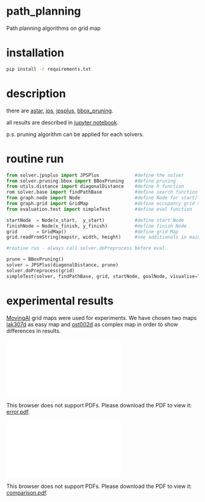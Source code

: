 # path_planning
Path planning algorithms on grid map

# installation

```bash
pip install -r requirements.txt
```

# description

there are [astar](solver/astar.py), [jps](solver/jps.py), [jpsplus](solver/jpsplus.py), [bbox_pruning](solver/pruning/bbox.py).

all results are described in [jupyter notebook](main.ipynb).

p.s. pruning algorithm can be applied for each solvers.

# routine run

```python
from solver.jpsplus import JPSPlus             #define the solver
from solver.pruning.bbox import BBoxPruning    #define pruning
from utils.distance import diagonalDistance    #define h function
rom solver.base import findPathBase            #define search function
from graph.node import Node                    #define Node for start/finish
from graph.grid import GridMap                 #define occupancy grid map via string
from evaluation.test import simpleTest         #define eval function

startNode  = Node(x_start,  y_start)           #define start Node
finishNode = Node(x_finish, y_finish)          #define finish Node
grid       = GridMap()                         #define grid Map
grid.readFromString(mapstr, width, height)     #see additionals in main.ipynb

#routine run - always call solver.doPreprocess before eval

prune = BBoxPruning()
solver = JPSPlus(diagonalDistance, prune)
solver.doPreprocess(grid)
simpleTest(solver, findPathBase, grid, startNode, goalNode, visualise=True)

```

# experimental results

[MovingAI](https://movingai.com/benchmarks/grids.html) grid maps were used for experiments. We have chosen two maps [lak307d](https://movingai.com/benchmarks/dao/lak307d.pdf) as easy map and [ost002d](https://movingai.com/benchmarks/dao/ost002d.pdf) as complex map in order to show differences in results.

<object data="presentation/graphs/error.pdf" type="application/pdf" width="150px" height="250px">
    <embed src="presentation/graphs/error.pdf" type="application/pdf">
        <p>This browser does not support PDFs. Please download the PDF to view it: <a href="presentation/graphs/error.pdf">error.pdf</a>.</p>
    </embed>
</object>

<object data="presentation/graphs/comparison.pdf" type="application/pdf" width="150px" height="250px">
    <embed src="presentation/graphs/comparison.pdf" type="application/pdf">
        <p>This browser does not support PDFs. Please download the PDF to view it: <a href="presentation/graphs/comparison.pdf">comparison.pdf</a>.</p>
    </embed>
</object>

